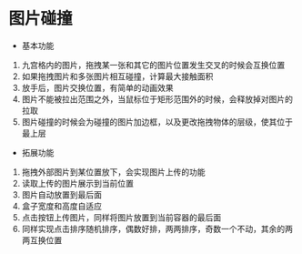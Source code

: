 # 图片碰撞
- 基本功能
1. 九宫格内的图片，拖拽某一张和其它的图片位置发生交叉的时候会互换位置
2. 如果拖拽图片和多张图片相互碰撞，计算最大接触面积
3. 放手后，图片交换位置，有简单的动画效果
4. 图片不能被拉出范围之外，当鼠标位于矩形范围外的时候，会释放掉对图片的拉取
5. 图片碰撞的时候会为碰撞的图片加边框，以及更改拖拽物体的层级，使其位于最上层
- 拓展功能
1. 拖拽外部图片到某位置放下，会实现图片上传的功能
2. 读取上传的图片展示到当前位置
3. 图片自动放置到最后面
4. 盒子宽度和高度自适应
5. 点击按钮上传图片，同样将图片放置到当前容器的最后面
6. 同样实现点击排序随机排序，偶数好排，两两排序，奇数一个不动，其余的两两互换位置
